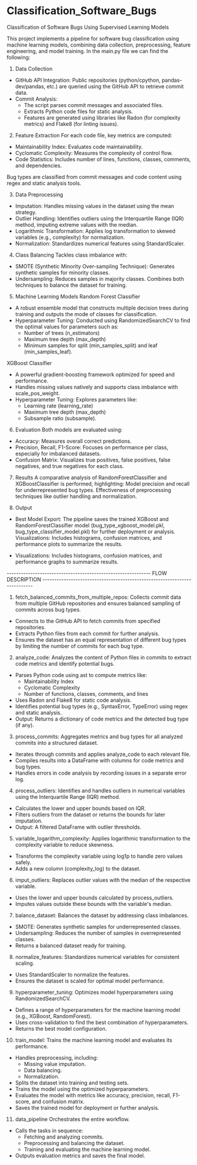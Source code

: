 # Classification_Software_Bugs
Classification of Software Bugs Using Supervised Learning Models

This project implements a pipeline for software bug classification using machine learning models, combining data collection, preprocessing, feature engineering, and model training. In the main.py file we can find the following:

1. Data Collection
  - GitHub API Integration: Public repositories (python/cpython, pandas-dev/pandas, etc.) are queried using the GitHub API to retrieve commit data.
  - Commit Analysis:
    - The script parses commit messages and associated files.
    - Extracts Python code files for static analysis.
    - Features are generated using libraries like Radon (for complexity metrics) and Flake8 (for linting issues).
      
2. Feature Extraction
For each code file, key metrics are computed:
  - Maintainability Index: Evaluates code maintainability.
  - Cyclomatic Complexity: Measures the complexity of control flow.
  - Code Statistics: Includes number of lines, functions, classes, comments, and dependencies.
    
Bug types are classified from commit messages and code content using regex and static analysis tools.

3. Data Preprocessing
  - Imputation: Handles missing values in the dataset using the mean strategy.
  - Outlier Handling: Identifies outliers using the Interquartile Range (IQR) method, imputing extreme values with the median.
  - Logarithmic Transformation: Applies log transformation to skewed variables (e.g., complexity) for normalization.
  - Normalization: Standardizes numerical features using StandardScaler.
    
4. Class Balancing
Tackles class imbalance with:
  - SMOTE (Synthetic Minority Over-sampling Technique): Generates synthetic samples for minority classes.
  - Undersampling: Reduces samples in majority classes.
Combines both techniques to balance the dataset for training.

5. Machine Learning Models
Random Forest Classifier
  - A robust ensemble model that constructs multiple decision trees during training and outputs the mode of classes for classification.
  - Hyperparameter Tuning: Conducted using RandomizedSearchCV to find the optimal values for parameters such as:
    - Number of trees (n_estimators)
    - Maximum tree depth (max_depth)
    - Minimum samples for split (min_samples_split) and leaf (min_samples_leaf).

XGBoost Classifier
  - A powerful gradient-boosting framework optimized for speed and performance.
  - Handles missing values natively and supports class imbalance with scale_pos_weight.
  - Hyperparameter Tuning: Explores parameters like:
    - Learning rate (learning_rate)
    - Maximum tree depth (max_depth)
    - Subsample ratio (subsample).
      
6. Evaluation
Both models are evaluated using:
  - Accuracy: Measures overall correct predictions.
  - Precision, Recall, F1-Score: Focuses on performance per class, especially for imbalanced datasets.
  - Confusion Matrix: Visualizes true positives, false positives, false negatives, and true negatives for each class.
    
7. Results
A comparative analysis of RandomForestClassifier and XGBoostClassifier is performed, highlighting:
Model precision and recall for underrepresented bug types.
Effectiveness of preprocessing techniques like outlier handling and normalization.

8. Output
  - Best Model Export: The pipeline saves the trained XGBoost and RandomForestClassifier model (bug_type_xgboost_model.pkl, bug_type_classifier_model.pkl)
    for further deployment or analysis. Visualizations: Includes histograms, confusion matrices, and performance plots to summarize the results.

  - Visualizations: Includes histograms, confusion matrices, and performance graphs to summarize results.

------------------------------------------------------------- FLOW DESCRIPTION --------------------------------------------------------------------------

1. fetch_balanced_commits_from_multiple_repos:
Collects commit data from multiple GitHub repositories and ensures balanced sampling of commits across bug types.

  - Connects to the GitHub API to fetch commits from specified repositories.
  - Extracts Python files from each commit for further analysis.
  - Ensures the dataset has an equal representation of different bug types by limiting the number of commits for each bug type.

2. analyze_code:
Analyzes the content of Python files in commits to extract code metrics and identify potential bugs.

  - Parses Python code using ast to compute metrics like:
    - Maintainability Index
    - Cyclomatic Complexity
    - Number of functions, classes, comments, and lines
  - Uses Radon and Flake8 for static code analysis.
  - Identifies potential bug types (e.g., SyntaxError, TypeError) using regex and static analysis.
  - Output: Returns a dictionary of code metrics and the detected bug type (if any).
    
3. process_commits:
Aggregates metrics and bug types for all analyzed commits into a structured dataset.

  - Iterates through commits and applies analyze_code to each relevant file.
  - Compiles results into a DataFrame with columns for code metrics and bug types.
  - Handles errors in code analysis by recording issues in a separate error log.
    
4. process_outliers:
Identifies and handles outliers in numerical variables using the Interquartile Range (IQR) method.

  - Calculates the lower and upper bounds based on IQR.
  - Filters outliers from the dataset or returns the bounds for later imputation.
  - Output: A filtered DataFrame with outlier thresholds.
    
5. variable_logarithm_complexity:
Applies logarithmic transformation to the complexity variable to reduce skewness.

  - Transforms the complexity variable using log1p to handle zero values safely.
  - Adds a new column (complexity_log) to the dataset.
    
6. imput_outliers:
Replaces outlier values with the median of the respective variable.

  - Uses the lower and upper bounds calculated by process_outliers.
  - Imputes values outside these bounds with the variable's median.
    
7. balance_dataset:
Balances the dataset by addressing class imbalances.

  - SMOTE: Generates synthetic samples for underrepresented classes.
  - Undersampling: Reduces the number of samples in overrepresented classes.
  - Returns a balanced dataset ready for training.
    
8. normalize_features:
Standardizes numerical variables for consistent scaling.

  - Uses StandardScaler to normalize the features.
  - Ensures the dataset is scaled for optimal model performance.
    
9. hyperparameter_tuning:
Optimizes model hyperparameters using RandomizedSearchCV.

  - Defines a range of hyperparameters for the machine learning model (e.g., XGBoost, RandomForest).
  - Uses cross-validation to find the best combination of hyperparameters.
  - Returns the best model configuration.
    
10. train_model:
Trains the machine learning model and evaluates its performance.

  - Handles preprocessing, including:
    - Missing value imputation.
    - Data balancing.
    - Normalization.
  - Splits the dataset into training and testing sets.
  - Trains the model using the optimized hyperparameters.
  - Evaluates the model with metrics like accuracy, precision, recall, F1-score, and confusion matrix.
  - Saves the trained model for deployment or further analysis.
    
11. data_pipeline
Orchestrates the entire workflow.

  - Calls the tasks in sequence:
    - Fetching and analyzing commits.
    - Preprocessing and balancing the dataset.
    - Training and evaluating the machine learning model.
  - Outputs evaluation metrics and saves the final model.

